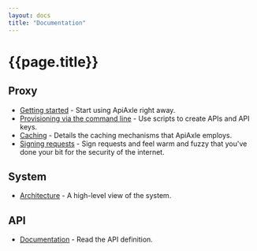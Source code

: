 ```yaml
---
layout: docs
title: "Documentation"
---
```


# {{page.title}}

## Proxy

* [Getting started](http://apiaxle.com/docs/try-it-now/) - Start using ApiAxle right away.
* [Provisioning via the command line](http://apiaxle.com/docs/provisioning-via-the-command-line) - Use scripts to create APIs and API keys.
* [Caching](http://apiaxle.com/docs/caching/) - Details the caching mechanisms that ApiAxle employs.
* [Signing requests](http://apiaxle.com/docs/signing-requests) - Sign requests and feel warm and fuzzy that you've done your bit for the security of the internet.

## System

* [Architecture](http://apiaxle.com/docs/architecture) - A high-level view of the system.

## API

* [Documentation](http://apiaxle.com/api.html) - Read the API definition.
